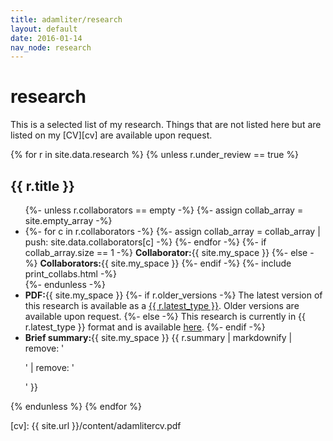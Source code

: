 ```yaml
---
title: adamliter/research
layout: default
date: 2016-01-14
nav_node: research
---
```


# research

This is a selected list of my research. Things that are not listed here but are listed on my [CV][cv] are available upon request.

{% for r in site.data.research %}
  {% unless r.under_review == true %}
<div class="well">
  <h2>{{ r.title }}</h2>
  <ul>
  {%- unless r.collaborators == empty -%}
  {%- assign collab_array = site.empty_array -%}

  <li>
    {%- for c in r.collaborators -%}
      {%- assign collab_array = collab_array | push: site.data.collaborators[c] -%}
    {%- endfor -%}
    {%- if collab_array.size == 1 -%}
      <strong>Collaborator:</strong>{{ site.my_space }}
    {%- else -%}
      <strong>Collaborators:</strong>{{ site.my_space }}
    {%- endif -%}
    {%- include print_collabs.html -%}
  </li>
  {%- endunless -%}

  <li>
    <strong>PDF:</strong>{{ site.my_space }}
    {%- if r.older_versions -%}
      The latest version of this research is available as a <a href="{{ r.latest | replace: '!SITE_URL!', site.url }}">{{ r.latest_type }}</a>. Older versions are available upon request.
    {%- else -%}
      This research is currently in {{  r.latest_type }} format and is available <a href="{{ r.latest | replace: '!SITE_URL!', site.url }}">here</a>.
    {%- endif -%}
  </li>
  <li>
    <strong>Brief summary:</strong>{{ site.my_space }}
    {{ r.summary | markdownify | remove: '<p>' | remove: '</p>' }}
  </li>
  </ul>
</div>
{% endunless %}
{% endfor %}

[cv]: {{ site.url }}/content/adamlitercv.pdf
